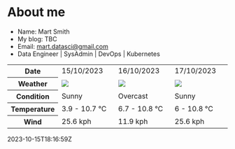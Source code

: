 # About me

- Name: Mart Smith
- My blog: TBC
- Email: [mart.datasci@gmail.com](mailto:mart.datasci6@gmail.com)
- Data Engineer | SysAdmin | DevOps | Kubernetes


<table>
    <tr>
        <th>Date</th>
        <td>15/10/2023</td><td>16/10/2023</td><td>17/10/2023</td>
    </tr>
    <tr>
        <th>Weather</th>
        <td><img src="https://cdn.weatherapi.com/weather/64x64/day/113.png"/></td><td><img src="https://cdn.weatherapi.com/weather/64x64/day/122.png"/></td><td><img src="https://cdn.weatherapi.com/weather/64x64/day/113.png"/></td>
    </tr>
    <tr>
        <th>Condition</th>
        <td width="200px">Sunny</td><td width="200px">Overcast</td><td width="200px">Sunny</td>
    </tr>
    <tr>
        <th>Temperature</th>
        <td>3.9 -  10.7 °C</td><td>6.7 -  10.8 °C</td><td>6 -  10.8 °C</td>
    </tr>
    <tr>
        <th>Wind</th>
        <td>25.6 kph</td><td>11.9 kph</td><td>25.6 kph</td>
    </tr>
</table>


2023-10-15T18:16:59Z

